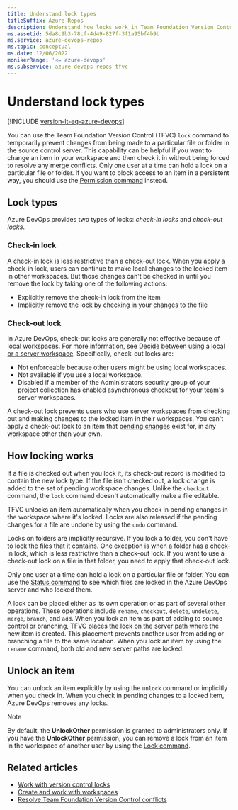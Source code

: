 ```yaml
---
title: Understand lock types
titleSuffix: Azure Repos
description: Understand how locks work in Team Foundation Version Control. See the difference between check-in locks and check-out locks.
ms.assetid: 5da8c9b3-78cf-4d49-827f-3f1a95bf4b9b
ms.service: azure-devops-repos
ms.topic: conceptual
ms.date: 12/06/2022
monikerRange: '<= azure-devops'
ms.subservice: azure-devops-repos-tfvc
---
```



# Understand lock types

[!INCLUDE [version-lt-eq-azure-devops](../../includes/version-lt-eq-azure-devops.md)]

You can use the Team Foundation Version Control (TFVC) `lock` command to temporarily prevent changes from being made to a particular file or folder in the source control server. This capability can be helpful if you want to change an item in your workspace and then check it in without being forced to resolve any merge conflicts. Only one user at a time can hold a lock on a particular file or folder. If you want to block access to an item in a persistent way, you should use the [Permission command](permission-command.md) instead.

## Lock types

Azure DevOps provides two types of locks: *check-in locks* and *check-out locks*.

### Check-in lock

A check-in lock is less restrictive than a check-out lock. When you apply a check-in lock, users can continue to make local changes to the locked item in other workspaces. But those changes can't be checked in until you remove the lock by taking one of the following actions:

- Explicitly remove the check-in lock from the item
- Implicitly remove the lock by checking in your changes to the file

### Check-out lock

In Azure DevOps, check-out locks are generally not effective because of local workspaces. For more information, see [Decide between using a local or a server workspace](decide-between-using-local-server-workspace.md). Specifically, check-out locks are:

-   Not enforceable because other users might be using local workspaces.
-   Not available if you use a local workspace.
-   Disabled if a member of the Administrators security group of your project collection has enabled asynchronous checkout for your team's server workspaces.

A check-out lock prevents users who use server workspaces from checking out and making changes to the locked item in their workspaces. You can't apply a check-out lock to an item that [pending changes](develop-code-manage-pending-changes.md) exist for, in any workspace other than your own.

## How locking works

If a file is checked out when you lock it, its check-out record is modified to contain the new lock type. If the file isn't checked out, a lock change is added to the set of pending workspace changes. Unlike the `checkout` command, the `lock` command doesn't automatically make a file editable.

TFVC unlocks an item automatically when you check in pending changes in the workspace where it's locked. Locks are also released if the pending changes for a file are undone by using the `undo` command.

Locks on folders are implicitly recursive. If you lock a folder, you don't have to lock the files that it contains. One exception is when a folder has a check-in lock, which is less restrictive than a check-out lock. If you want to use a check-out lock on a file in that folder, you need to apply that check-out lock.

Only one user at a time can hold a lock on a particular file or folder. You can use the [Status command](status-command.md) to see which files are locked in the Azure DevOps server and who locked them.

A lock can be placed either as its own operation or as part of several other operations. These operations include `rename`, `checkout`, `delete`, `undelete`, `merge`, `branch`, and `add`. When you lock an item as part of adding to source control or branching, TFVC places the lock on the server path where the new item is created. This placement prevents another user from adding or branching a file to the same location. When you lock an item by using the `rename` command, both old and new server paths are locked.

## Unlock an item

You can unlock an item explicitly by using the `unlock` command or implicitly when you check in. When you check in pending changes to a locked item, Azure DevOps removes any locks.

> [!NOTE]
> By default, the **UnlockOther** permission is granted to administrators only. If you have the **UnlockOther** permission, you can remove a lock from an item in the workspace of another user by using the [Lock command](lock-command.md).

## Related articles

-  [Work with version control locks](work-version-control-locks.md) 
-  [Create and work with workspaces](create-work-workspaces.md) 
-  [Resolve Team Foundation Version Control conflicts](resolve-team-foundation-version-control-conflicts.md) 
